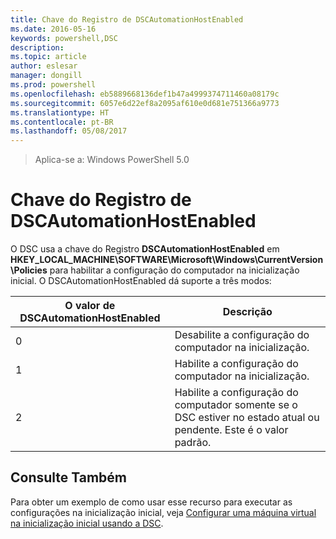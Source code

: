 ```yaml
---
title: Chave do Registro de DSCAutomationHostEnabled
ms.date: 2016-05-16
keywords: powershell,DSC
description: 
ms.topic: article
author: eslesar
manager: dongill
ms.prod: powershell
ms.openlocfilehash: eb5889668136def1b47a4999374711460a08179c
ms.sourcegitcommit: 6057e6d22ef8a2095af610e0d681e751366a9773
ms.translationtype: HT
ms.contentlocale: pt-BR
ms.lasthandoff: 05/08/2017
---
```

>Aplica-se a: Windows PowerShell 5.0

# <a name="dscautomationhostenabled-registry-key"></a>Chave do Registro de DSCAutomationHostEnabled

O DSC usa a chave do Registro **DSCAutomationHostEnabled** em **HKEY_LOCAL_MACHINE\SOFTWARE\Microsoft\Windows\CurrentVersion\Policies** para habilitar a configuração do computador na inicialização inicial.
O DSCAutomationHostEnabled dá suporte a três modos:

|  O valor de DSCAutomationHostEnabled  |  Descrição   | 
|---|---| 
0 | Desabilite a configuração do computador na inicialização. |
1 | Habilite a configuração do computador na inicialização. |
2 | Habilite a configuração do computador somente se o DSC estiver no estado atual ou pendente. Este é o valor padrão. |

## <a name="see-also"></a>Consulte Também

Para obter um exemplo de como usar esse recurso para executar as configurações na inicialização inicial, veja [Configurar uma máquina virtual na inicialização inicial usando a DSC](bootstrapDsc.md).


